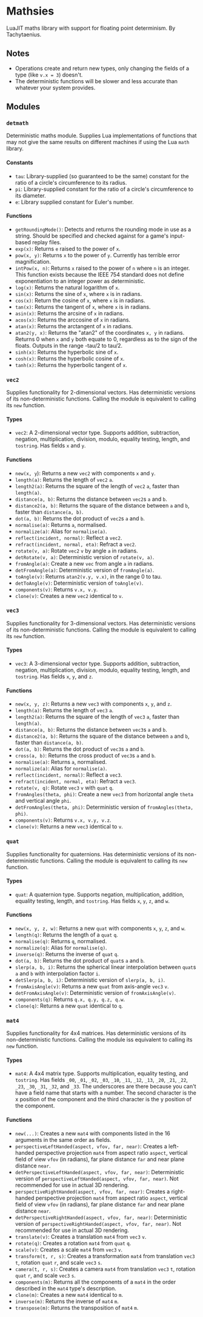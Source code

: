 # Mathsies

LuaJIT maths library with support for floating point determinism.
By Tachytaenius.

## Notes

- Operations create and return new types, only changing the fields of a type (like `v.x = 3`) doesn't.
- The deterministic functions will be slower and less accurate than whatever your system provides.

## Modules

### `detmath`

Deterministic maths module.
Supplies Lua implementations of functions that may not give the same results on different machines if using the Lua `math` library.

#### Constants

- `tau`: Library-supplied (so guaranteed to be the same) constant for the ratio of a circle's circumference to its radius.
- `pi`: Library-supplied constant for the ratio of a circle's circumference to its diameter.
- `e`: Library supplied constant for Euler's number.

#### Functions

- `getRoundingMode()`: Detects and returns the rounding mode in use as a string.
	Should be specified and checked against for a game's input-based replay files.
- `exp(x)`: Returns `e` raised to the power of `x`.
- `pow(x, y)`: Returns `x` to the power of `y`.
	Currently has terrible error magnification.
- `intPow(x, n)`: Returns `x` raised to the power of `n` where `n` is an integer.
	This function exists because the IEEE 754 standard does not define exponentiation to an integer power as deterministic.
- `log(x)`: Returns the natural logarithm of `x`.
- `sin(x)`: Returns the sine of `x`, where `x` is in radians.
- `cos(x)`: Return the cosine of `x`, where `x` is in radians.
- `tan(x)`: Returns the tangent of `x`, where `x` is in radians.
- `asin(x)`: Returns the arcsine of `x` in radians.
- `acos(x)`: Returns the arccosine of `x` in radians.
- `atan(x)`: Returns the arctangent of `x` in radians.
- `atan2(y, x)`: Returns the "atan2" of the coordinates `x, y` in radians.
	Returns 0 when `x` and `y` both equate to 0, regardless as to the sign of the floats.
	Outputs in the range -tau/2 to tau/2.
- `sinh(x)`: Returns the hyperbolic sine of `x`.
- `cosh(x)`: Returns the hyperbolic cosine of `x`.
- `tanh(x)`: Returns the hyperbolic tangent of `x`.

### `vec2`

Supplies functionality for 2-dimensional vectors.
Has deterministic versions of its non-deterministic functions.
Calling the module is equivalent to calling its `new` function.

#### Types

- `vec2`: A 2-dimensional vector type.
	Supports addition, subtraction, negation, multiplication, division, modulo, equality testing, length, and `tostring`.
	Has fields `x` and `y`.

#### Functions

- `new(x, y`): Returns a new `vec2` with components `x` and `y`.
- `length(a)`: Returns the length of `vec2` `a`.
- `length2(a)`: Returns the square of the length of `vec2` `a`, faster than `length(a)`.
- `distance(a, b)`: Returns the distance between `vec2`s `a` and `b`.
- `distance2(a, b)`: Returns the square of the distance between `a` and `b`, faster than `distance(a, b)`.
- `dot(a, b)`: Returns the dot product of `vec2`s `a` and `b`.
- `normalise(a)`: Returns `a`, normalised.
- `normalize(a)`: Alias for `normalise(a)`.
- `reflect(incident, normal)`: Reflect a `vec2`.
- `refract(incident, normal, eta)`: Refract a `vec2`.
- `rotate(v, a)`: Rotate `vec2` `v` by angle `a` in radians.
- `detRotate(v, a)`: Deterministic version of `rotate(v, a)`.
- `fromAngle(a)`: Create a new `vec` from angle `a` in radians.
- `detFromAngle(a)`: Deterministic version of `fromAngle(a)`.
- `toAngle(v)`: Returns `atan2(v.y, v.x)`, in the range 0 to tau.
- `detToAngle(v)`: Deterministic version of `toAngle(v)`.
- `components(v)`: Returns `v.x, v.y`.
- `clone(v)`: Creates a new `vec2` identical to `v`.

### `vec3`

Supplies functionality for 3-dimensional vectors.
Has deterministic versions of its non-deterministic functions.
Calling the module is equivalent to calling its `new` function.

#### Types

- `vec3`: A 3-dimensional vector type.
	Supports addition, subtraction, negation, multiplication, division, modulo, equality testing, length, and `tostring`.
	Has fields `x`, `y`, and `z`.

#### Functions

- `new(x, y, z)`: Returns a new `vec3` with components `x`, `y`, and `z`.
- `length(a)`: Returns the length of `vec3` `a`.
- `length2(a)`: Returns the square of the length of `vec3` `a`, faster than `length(a)`.
- `distance(a, b)`: Returns the distance between `vec3`s `a` and `b`.
- `distance2(a, b)`: Returns the square of the distance between `a` and `b`, faster than `distance(a, b)`.
- `dot(a, b)`: Returns the dot product of `vec3`s `a` and `b`.
- `cross(a, b)`: Returns the cross product of `vec3`s `a` and `b`.
- `normalise(a)`: Returns `a`, normalised.
- `normalize(a)`: Alias for `normalise(a)`.
- `reflect(incident, normal)`: Reflect a `vec3`.
- `refract(incident, normal, eta)`: Refract a `vec3`.
- `rotate(v, q)`: Rotate `vec3` `v` with `quat` `q`.
- `fromAngles(theta, phi)`: Create a new `vec3` from horizontal angle `theta` and vertical angle `phi`.
- `detFromAngles(theta, phi)`: Deterministic version of `fromAngles(theta, phi)`.
- `components(v)`: Returns `v.x, v.y, v.z`.
- `clone(v)`: Returns a new `vec3` identical to `v`.

### `quat`

Supplies functionality for quaternions.
Has deterministic versions of its non-deterministic functions.
Calling the module is equivalent to calling its `new` function.

#### Types

- `quat`: A quaternion type.
	Supports negation, multiplication, addition, equality testing, length, and `tostring`.
	Has fields `x`, `y`, `z`, and `w`.

#### Functions

- `new(x, y, z, w)`: Returns a new `quat` with components `x`, `y`, `z`, and `w`.
- `length(q)`: Returns the length of a `quat` `q`.
- `normalise(q)`: Returns `q`, normalised.
- `normalize(q)`: Alias for `normalise(q)`.
- `inverse(q)`: Returns the inverse of `quat` `q`.
- `dot(a, b)`: Returns the dot product of `quat`s `a` and `b`.
- `slerp(a, b, i)`: Returns the spherical linear interpolation between `quat`s `a` and `b` with interpolation factor `i`.
- `detSlerp(a, b, i)`: Deterministic version of `slerp(a, b, i)`.
- `fromAxisAngle(v)`: Returns a new `quat` from axis-angle `vec3` `v`.
- `detFromAxisAngle(v)`: Deterministic version of `fromAxisAngle(v)`.
- `components(q)`: Returns `q.x, q.y, q.z, q.w`.
- `clone(q)`: Returns a new `quat` identical to `q`.

### `mat4`

Supplies functionality for 4x4 matrices.
Has deterministic versions of its non-deterministic functions.
Calling the module iss equivalent to calling its `new` function.

#### Types

- `mat4`: A 4x4 matrix type.
	Supports multiplication, equality testing, and `tostring`.
	Has fields `_00`,  `_01`,  `_02`,  `_03`,  `_10`,  `_11`,  `_12`,  `_13`,  `_20`,  `_21`,  `_22`,  `_23`,  `_30`,  `_31`,  `_32`, and `_33`.
	The underscores are there because you can't have a field name that starts with a number.
	The second character is the x position of the component and the third character is the y position of the component.

#### Functions

- `new(...)`: Creates a new `mat4` with components listed in the 16 arguments in the same order as fields.
- `perspectiveLeftHanded(aspect, vfov, far, near)`: Creates a left-handed perspective projection `mat4` from aspect ratio `aspect`, vertical field of view `vfov` (in radians), far plane distance `far` and near plane distance `near`.
- `detPerspectiveLeftHanded(aspect, vfov, far, near)`: Deterministic version of `perspectiveLeftHanded(aspect, vfov, far, near)`.
	Not recommended for use in actual 3D rendering.
- `perspectiveRightHanded(aspect, vfov, far, near)`: Creates a right-handed perspective projection `mat4` from aspect ratio `aspect`, vertical field of view `vfov` (in radians), far plane distance `far` and near plane distance `near`.
- `detPerspectiveRightHanded(aspect, vfov, far, near)`: Deterministic version of `perspectiveRightHanded(aspect, vfov, far, near)`.
	Not recommended for use in actual 3D rendering.
- `translate(v)`: Creates a translation `mat4` from `vec3` `v`.
- `rotate(q)`: Creates a rotation `mat4` from `quat` `q`.
- `scale(v)`: Creates a scale `mat4` from `vec3` `v`.
- `transform(t, r, s)`: Creates a transformation `mat4` from translation `vec3` `t`, rotation `quat` `r`, and scale `vec3` `s`.
- `camera(t, r, s)`: Creates a camera `mat4` from translation `vec3` `t`, rotation `quat` `r`, and scale `vec3` `s`.
- `components(m)`: Returns all the components of a `mat4` in the order described in the `mat4` type's description.
- `clone(m)`: Creates a new `mat4` identical to `m`.
- `inverse(m)`: Returns the inverse of `mat4` `m`.
- `transpose(m)`: Returns the transposition of `mat4` `m`.
